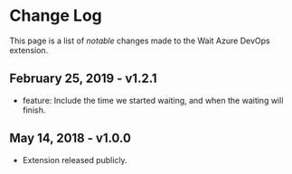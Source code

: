 # Change Log

This page is a list of *notable* changes made to the Wait Azure DevOps extension.

## February 25, 2019 - v1.2.1

- feature: Include the time we started waiting, and when the waiting will finish.

## May 14, 2018 - v1.0.0

- Extension released publicly.